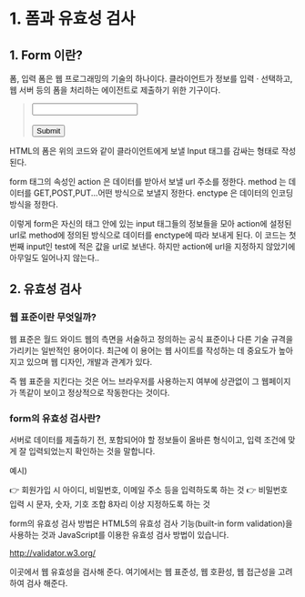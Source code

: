 # 1. 폼과 유효성 검사
## 1. Form 이란?
폼, 입력 폼은 웹 프로그래밍의 기술의 하나이다. 클라이언트가 정보를 입력 · 선택하고, 웹 서버 등의 폼을 처리하는 에이전트로 제출하기 위한 기구이다.
<blockquote>
<body>
    <form action="" method="" enctype="">
        <input type="text" name="test"> <br><br>
        <input type="submit">
    </form>
</body>
</blockquote>
HTML의 폼은 위의 코드와 같이 클라이언트에게 보낼 Input 태그를 감싸는 형태로 작성된다.

form 태그의 속성인
action 은 데이터를 받아서 보낼 url 주소를 정한다.
method 는 데이터를 GET,POST,PUT...어떤 방식으로 보낼지 정한다.
enctype 은 데이터의 인코딩 방식을 정한다.


이렇게 form은 자신의 태그 안에 있는 input 태그들의 정보들을 모아 action에 설정된 url로 method에 정의된 방식으로 데이터를 enctype에 따라 보내게 된다.
이 코드는 첫번째 input인 test에 적은 값을 url로 보낸다. 하지만 action에 url을 지정하지 않았기에 아무일도 일어나지 않는다..


## 2. 유효성 검사
### 웹 표준이란 무엇일까?

웹 표준은 월드 와이드 웹의 측면을 서술하고 정의하는 공식 표준이나 다른 기술 규격을 가리키는 일반적인 용어이다. 최근에 이 용어는 웹 사이트를 작성하는 데 중요도가 높아지고 있으며 웹 디자인, 개발과 관계가 있다.

즉 웹 표준을 지킨다는 것은 어느 브라우저를 사용하는지 여부에 상관없이 그 웹페이지가 똑같이 보이고 정상적으로 작동한다는 것이다.

### form의 유효성 검사란?
서버로 데이터를 제출하기 전, 포함되어야 할 정보들이 올바른 형식이고, 입력 조건에 맞게 잘 입력되었는지 확인하는 것을 말합니다.

예시)

👉 회원가입 시 아이디, 비밀번호, 이메일 주소 등을 입력하도록 하는 것
👉 비밀번호 입력 시 문자, 숫자, 기호 조합 8자리 이상 지정하도록 하는 것

form의 유효성 검사 방법은 HTML5의 유효성 검사 기능(built-in form validation)을 사용하는 것과 JavaScript를 이용한 유효성 검사 방법이 있습니다.


http://validator.w3.org/

이곳에서 웹 유효성을 검사해 준다. 여기에서는 웹 표준성, 웹 호환성, 웹 접근성을 고려하여 검사 해준다.
